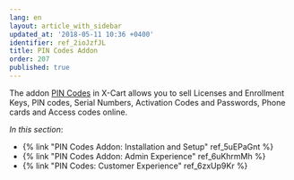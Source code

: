 ```yaml
---
lang: en
layout: article_with_sidebar
updated_at: '2018-05-11 10:36 +0400'
identifier: ref_2ioJzfJL
title: PIN Codes Addon
order: 207
published: true
---
```

The addon [PIN Codes](https://market.x-cart.com/addons/pin-codes.html "PIN Codes Module") in X-Cart allows you to sell Licenses and Enrollment Keys, PIN codes, Serial Numbers, Activation Codes and Passwords, Phone cards and Access codes online. 

_In this section_:
* {% link "PIN Codes Addon: Installation and Setup" ref_5uEPaGnt %}
* {% link "PIN Codes Addon: Admin Experience" ref_6uKhrmMh %}
* {% link "PIN Codes: Customer Experience" ref_6zxUp9Kr %}
